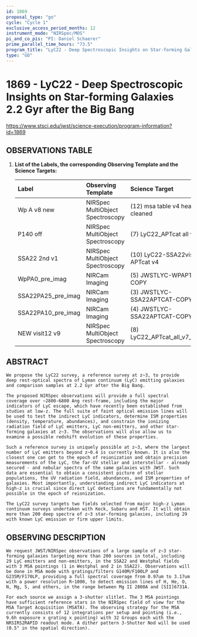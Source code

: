 ```yaml
---
id: 1869
proposal_type: "go"
cycle: "Cycle 1"
exclusive_access_period_months: 12
instrument_mode: "NIRSpec/MOS"
pi_and_co_pis: "PI: Daniel Schaerer"
prime_parallel_time_hours: "73.5"
program_title: "LyC22 - Deep Spectroscopic Insights on Star-forming Galaxies 2.2 Gyr after the Big Bang"
type: "GO"
---
```

# 1869 - LyC22 - Deep Spectroscopic Insights on Star-forming Galaxies 2.2 Gyr after the Big Bang
https://www.stsci.edu/jwst/science-execution/program-information?id=1869
## OBSERVATIONS TABLE
1.  **List of the Labels, the corresponding Observing Template and the Science Targets:**

    | Label                        | Observing Template                | Science Target                         |
    | :--------------------------- | :-------------------------------- | :------------------------------------- |
    | Wp A v8 new                  | NIRSpec MultiObject Spectroscopy  | (12) msa table v4 header cleaned       |
    | P140 off                     | NIRSpec MultiObject Spectroscopy  | (7) LyC22_APTcat all v3                |
    | SSA22 2nd v1                 | NIRSpec MultiObject Spectroscopy  | (10) LyC22-SSA22visit2 APTcat v4       |
    | WpPA0_pre_imag               | NIRCam Imaging                    | (5) JWSTLYC-WPAPTCAT-COPY              |
    | SSA22PA25_pre_imag           | NIRCam Imaging                    | (3) JWSTLYC-SSA22APTCAT-COPY           |
    | SSA22PA10_pre_imag           | NIRCam Imaging                    | (4) JWSTLYC-SSA22APTCAT-COPY-1         |
    | NEW visit12 v9               | NIRSpec MultiObject Spectroscopy  | (8) LyC22_APTcat_all_v7_VISIT_12       |

## ABSTRACT
    We propose the LyC22 survey, a reference survey at z~3, to provide deep rest-optical spectra of Lyman continuum (LyC) emitting galaxies and comparison samples at 2.2 Gyr after the Big Bang.

    The proposed NIRSpec observations will provide a full spectral coverage over ~2800-6800 Ang rest-frame, including the major indicators of LyC escape, which have recently been established from studies at low-z. The full suite of faint optical emission lines will be used to test the indirect LyC indicators, determine ISM properties (density, temperature, abundances), and constrain the ionizing radiation field of LyC emitters, LyC non-emitters, and other star-forming galaxies at z~3. The observations will also allow us to examine a possible redshift evolution of these properties.

    Such a reference survey is uniquely possible at z~3, where the largest number of LyC emitters beyond z~0.4 is currently known. It is also the closest one can get to the epoch of reionization and obtain precision measurements of the LyC, the far-UV stellar and interstellar - already secured - and nebular spectra of the same galaxies with JWST. Such data are essential to obtain a consistent picture of stellar populations, the UV radiation field, abundances, and ISM properties of galaxies. Most importantly, understanding indirect LyC indicators at high-z is crucial since direct LyC detections are fundamentally not possible in the epoch of reionization.

    The LyC22 survey targets two fields selected from major high-z Lyman continuum surveys undertaken with Keck, Subaru and HST. It will obtain more than 200 deep spectra of z~3 star-forming galaxies, including 29 with known LyC emission or firm upper limits.

## OBSERVING DESCRIPTION
    We request JWST/NIRSpec observations of a large sample of z~3 star-forming galaxies targeting more than 200 sources in total, including 29 LyC emitters and non-emitters, in the SSA22 and Westphal fields with 3 MSA pointings (1 in Westphal and 2 in SSA22). Observations will be done in MSA mode with gratings/filters G140M/F100LP and G235M/F170LP, providing a full spectral coverage from 0.97um to 3.17um with a power resolution R~1000, to detect emission lines of H, He, O, N, Mg, S, and others, in the range between Mg II 2800A and [SII]6731A.

    For each source we assign a 3-shutter slitlet. The 3 MSA pointings have sufficient reference stars in the NIRSpec field of view for the MSA Target Acquisition (MSATA). The observing strategy for the MSA currently consists of 12 integrations per setup and pointing (i.e., 9.6h exposure x grating x pointing) with 32 Groups each with the NRSIRS2RAPID readout mode. A dither pattern 3-Shutter Nod will be used (0.5" in the spatial direction).
